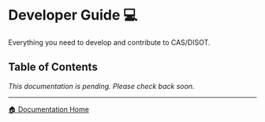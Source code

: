 # Developer Guide 💻

Everything you need to develop and contribute to CAS/DISOT.

## Table of Contents

*This documentation is pending. Please check back soon.*

---

[🏠 Documentation Home](../)
